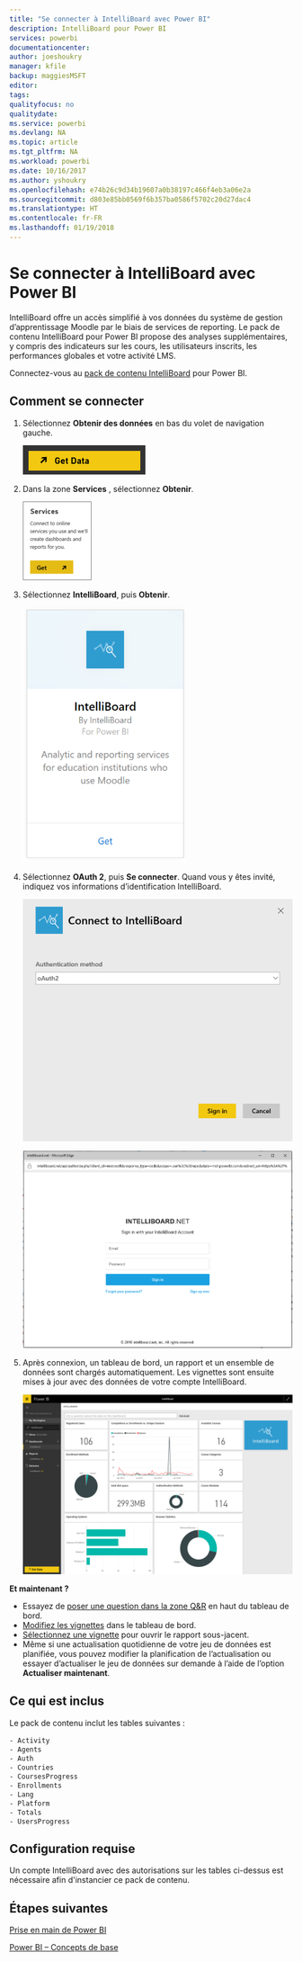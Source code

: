 ```yaml
---
title: "Se connecter à IntelliBoard avec Power BI"
description: IntelliBoard pour Power BI
services: powerbi
documentationcenter: 
author: joeshoukry
manager: kfile
backup: maggiesMSFT
editor: 
tags: 
qualityfocus: no
qualitydate: 
ms.service: powerbi
ms.devlang: NA
ms.topic: article
ms.tgt_pltfrm: NA
ms.workload: powerbi
ms.date: 10/16/2017
ms.author: yshoukry
ms.openlocfilehash: e74b26c9d34b19607a0b38197c466f4eb3a06e2a
ms.sourcegitcommit: d803e85bb0569f6b357ba0586f5702c20d27dac4
ms.translationtype: HT
ms.contentlocale: fr-FR
ms.lasthandoff: 01/19/2018
---
```

# <a name="connect-to-intelliboard-with-power-bi"></a>Se connecter à IntelliBoard avec Power BI
IntelliBoard offre un accès simplifié à vos données du système de gestion d’apprentissage Moodle par le biais de services de reporting. Le pack de contenu IntelliBoard pour Power BI propose des analyses supplémentaires, y compris des indicateurs sur les cours, les utilisateurs inscrits, les performances globales et votre activité LMS.

Connectez-vous au [pack de contenu IntelliBoard](https://app.powerbi.com/getdata/services/intelliboard) pour Power BI.

## <a name="how-to-connect"></a>Comment se connecter
1. Sélectionnez **Obtenir des données** en bas du volet de navigation gauche.  
   
    ![](media/service-connect-to-intelliboard/getdata.png)
2. Dans la zone **Services** , sélectionnez **Obtenir**.  
   
    ![](media/service-connect-to-intelliboard/services.png)
3. Sélectionnez **IntelliBoard**, puis **Obtenir**.  
   
    ![](media/service-connect-to-intelliboard/intelliboard.png)
4. Sélectionnez **OAuth 2**, puis **Se connecter**. Quand vous y êtes invité, indiquez vos informations d’identification IntelliBoard.
   
    ![](media/service-connect-to-intelliboard/creds.png)
   
    ![](media/service-connect-to-intelliboard/creds2.png)
5. Après connexion, un tableau de bord, un rapport et un ensemble de données sont chargés automatiquement. Les vignettes sont ensuite mises à jour avec des données de votre compte IntelliBoard.
   
    ![](media/service-connect-to-intelliboard/dashboard.png)

**Et maintenant ?**

* Essayez de [poser une question dans la zone Q&R](power-bi-q-and-a.md) en haut du tableau de bord.
* [Modifiez les vignettes](service-dashboard-edit-tile.md) dans le tableau de bord.
* [Sélectionnez une vignette](service-dashboard-tiles.md) pour ouvrir le rapport sous-jacent.
* Même si une actualisation quotidienne de votre jeu de données est planifiée, vous pouvez modifier la planification de l’actualisation ou essayer d’actualiser le jeu de données sur demande à l’aide de l’option **Actualiser maintenant**.

## <a name="whats-included"></a>Ce qui est inclus
Le pack de contenu inclut les tables suivantes :  

    - Activity  
    - Agents  
    - Auth  
    - Countries  
    - CoursesProgress  
    - Enrollments
    - Lang  
    - Platform  
    - Totals  
    - UsersProgress    

## <a name="system-requirements"></a>Configuration requise
Un compte IntelliBoard avec des autorisations sur les tables ci-dessus est nécessaire afin d'instancier ce pack de contenu.

## <a name="next-steps"></a>Étapes suivantes
[Prise en main de Power BI](service-get-started.md)

[Power BI – Concepts de base](service-basic-concepts.md)

